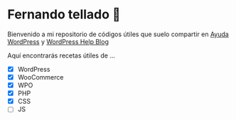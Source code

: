 # Fernando tellado :metal:

Bienvenido a mi repositorio de códigos útiles que suelo compartir en [Ayuda WordPress](https://ayudawp.com) y [WordPress Help Blog](https://wphelp.blog)

Aquí encontrarás recetas útiles de …

- [x] WordPress
- [x] WooCommerce
- [x] WPO
- [x] PHP
- [x] CSS
- [ ] JS

<!--
**fernandotellado/fernandotellado** is a ✨ _special_ ✨ repository because its `README.md` (this file) appears on your GitHub profile.

Here are some ideas to get you started:

- 🔭 I’m currently working on ...
- 🌱 I’m currently learning ...
- 👯 I’m looking to collaborate on ...
- 🤔 I’m looking for help with ...
- 💬 Ask me about ...
- 📫 How to reach me: ...
- 😄 Pronouns: ...
- ⚡ Fun fact: ...
-->

